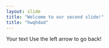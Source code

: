 ```yaml
---
layout: slide
title: "Welcome to our second slide!"
title: "hwqhdad"
---
```

Your text
Use the left arrow to go back!
